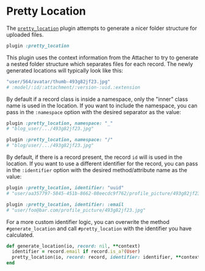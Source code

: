 # Pretty Location

The [`pretty_location`][pretty_location] plugin attempts to generate a nicer
folder structure for uploaded files.

```rb
plugin :pretty_location
```

This plugin uses the context information from the Attacher to try to generate a
nested folder structure which separates files for each record. The newly
generated locations will typically look like this:

```rb
"user/564/avatar/thumb-493g82jf23.jpg"
# :model/:id/:attachment/:version-:uid.:extension
```

By default if a record class is inside a namespace, only the "inner" class name
is used in the location. If you want to include the namespace, you can pass in
the `:namespace` option with the desired separator as the value:

```rb
plugin :pretty_location, namespace: "_"
# "blog_user/.../493g82jf23.jpg"

plugin :pretty_location, namespace: "/"
# "blog/user/.../493g82jf23.jpg"
```

By default, if there is a record present, the record `id` will is used in the location.
If you want to use a different identifier for the record, you can pass in
the `:identifier` option with the desired method/attribute name as the value:

```rb
plugin :pretty_location, identifier: "uuid"
# "user/aa357797-5845-451b-8662-08eecdc9f762/profile_picture/493g82jf23.jpg"

plugin :pretty_location, identifier: :email
# "user/foo@bar.com/profile_picture/493g82jf23.jpg"
```

For a more custom identifier logic, you can overwrite the method
`#generate_location` and call `#pretty_location` with the identifier you have
calculated.

```rb
def generate_location(io, record: nil, **context)
  identifier = record.email if record.is_a?(User)
  pretty_location(io, record: record, identifier: identifier, **context)
end
```

[pretty_location]: /lib/shrine/plugins/pretty_location.rb
